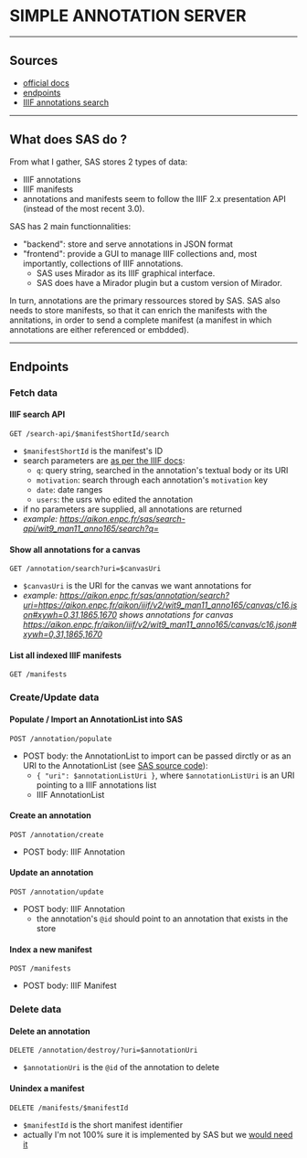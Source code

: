 # SIMPLE ANNOTATION SERVER

---

## Sources

- [official docs](https://github.com/glenrobson/SimpleAnnotationServer/tree/master/doc)
- [endpoints](https://github.com/glenrobson/SimpleAnnotationServer/blob/master/doc/Endpoints.md)
- [IIIF annotations search](https://github.com/glenrobson/SimpleAnnotationServer/blob/master/doc/IIIFSearch.md)

---

## What does SAS do ?

From what I gather, SAS stores 2 types of data:
- IIIF annotations
- IIIF manifests
- annotations and manifests seem to follow the IIIF 2.x presentation API (instead of the most recent 3.0). 

SAS has 2 main functionnalities:
- "backend": store and serve annotations in JSON format
- "frontend": provide a GUI to manage IIIF collections and, most importantly, collections of IIIF annotations. 
    - SAS uses Mirador as its IIIF graphical interface. 
    - SAS does have a Mirador plugin but a custom version of Mirador.

In turn, annotations are the primary ressources stored by SAS. SAS also needs to store manifests, so that it can enrich the manifests with the annitations, in order to send a complete manifest (a manifest in which annotations are either referenced or embdded).

--- 

## Endpoints

### Fetch data

#### IIIF search API
```
GET /search-api/$manifestShortId/search
```
- `$manifestShortId` is the manifest's ID
- search parameters are [as per the IIIF docs](https://iiif.io/api/search/2.0/#request-1): 
    - `q`: query string, searched in the annotation's textual body or its URI
    - `motivation`: search through each annotation's `motivation` key
    - `date`: date ranges
    - `users`: the usrs who edited the annotation
- if no parameters are supplied, all annotations are returned
- *example: https://aikon.enpc.fr/sas/search-api/wit9_man11_anno165/search?q=*

#### Show all annotations for a canvas
```
GET /annotation/search?uri=$canvasUri
```
- `$canvasUri` is the URI for the canvas we want annotations for
- *example: https://aikon.enpc.fr/sas/annotation/search?uri=https://aikon.enpc.fr/aikon/iiif/v2/wit9_man11_anno165/canvas/c16.json#xywh=0,31,1865,1670 shows annotations for canvas https://aikon.enpc.fr/aikon/iiif/v2/wit9_man11_anno165/canvas/c16.json#xywh=0,31,1865,1670*

#### List all indexed IIIF manifests
```
GET /manifests
```

### Create/Update data

#### Populate / Import an AnnotationList into SAS
```
POST /annotation/populate
```
- POST body: the AnnotationList to import can be passed dirctly or as an URI to the AnnotationList (see [SAS source code](https://github.com/glenrobson/SimpleAnnotationServer/blob/dc7c8c6de9f4693c678643db2a996a49eebfcbb0/src/main/java/uk/org/llgc/annotation/store/Populate.java#L46)):
    - `{ "uri": $annotationListUri }`, where `$annotationListUri` is an URI pointing to a IIIF annotations list
    - IIIF AnnotationList

#### Create an annotation
```
POST /annotation/create
```
- POST body: IIIF Annotation

#### Update an annotation
```
POST /annotation/update
```
- POST body: IIIF Annotation
    - the annotation's `@id` should point to an annotation that exists in the store

#### Index a new manifest 
```
POST /manifests
```
- POST body: IIIF Manifest

### Delete data

#### Delete an annotation
```
DELETE /annotation/destroy/?uri=$annotationUri
```
- `$annotationUri` is the `@id` of the annotation to delete

#### Unindex a manifest
```
DELETE /manifests/$manifestId
```
- `$manifestId` is the short manifest identifier
- actually I'm not 100% sure it is implemented by SAS but we [would need it](https://github.com/Aikon-platform/aikon/blob/cc8430c52e205e6a1c04c4ae84f69126fb5a3bda/front/app/webapp/utils/iiif/annotation.py#L769)
